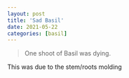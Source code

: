 ```yaml
---
layout: post
title: 'Sad Basil'
date: 2021-05-22
categories: [basil]
---
```


> One shoot of Basil was dying.


This was due to the stem/roots molding
